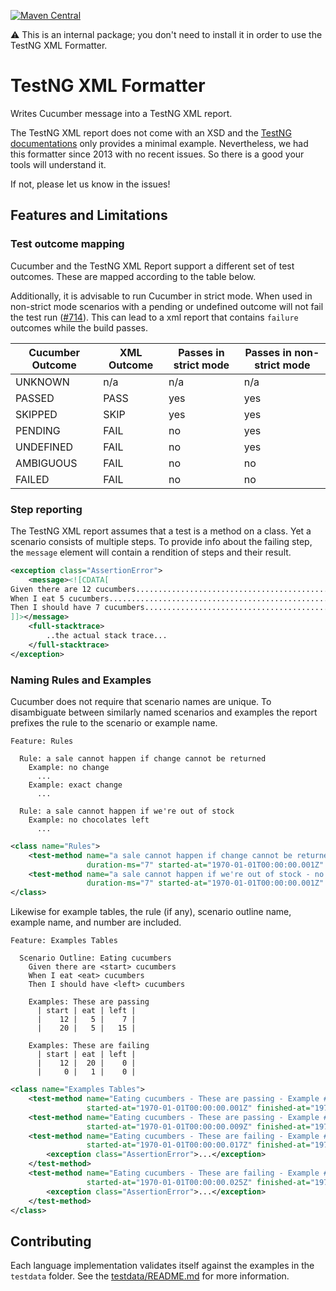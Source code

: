 [![Maven Central](https://img.shields.io/maven-central/v/io.cucumber/testng-xml-formatter.svg?label=Maven%20Central)](https://search.maven.org/search?q=g:io.cucumber%20AND%20a:testng-xml-formatter)

⚠️ This is an internal package; you don't need to install it in order to use the TestNG XML Formatter.

TestNG XML Formatter
===================

Writes Cucumber message into a TestNG XML report.

The TestNG XML report does not come with an XSD and the [TestNG documentations](https://testng-docs.readthedocs.io/testresults/#xml-reports)
only provides a minimal example. Nevertheless, we had this formatter since 2013
with no recent issues. So there is a good your tools will understand it.

If not, please let us know in the issues!

## Features and Limitations

### Test outcome mapping

Cucumber and the TestNG XML Report support a different set of test outcomes.
These are mapped according to the table below. 

Additionally, it is advisable to run Cucumber in strict mode. When used in
non-strict mode scenarios with a pending or undefined outcome will not fail
the test run ([#714](https://github.com/cucumber/common/issues/714)). This
can lead to a xml report that contains `failure` outcomes while the build
passes.

| Cucumber Outcome | XML Outcome | Passes in strict mode | Passes in non-strict mode |
|------------------|-------------|-----------------------|---------------------------|
| UNKNOWN          | n/a         | n/a                   | n/a                       |
| PASSED           | PASS        | yes                   | yes                       |            
| SKIPPED          | SKIP        | yes                   | yes                       |           
| PENDING          | FAIL        | no                    | yes                       |
| UNDEFINED        | FAIL        | no                    | yes                       |
| AMBIGUOUS        | FAIL        | no                    | no                        |
| FAILED           | FAIL        | no                    | no                        |


### Step reporting

The TestNG XML report assumes that a test is a method on a class. Yet a scenario
consists of multiple steps. To provide info about the failing step, the `message`
element will contain a rendition of steps and their result.

```xml
<exception class="AssertionError">
    <message><![CDATA[
Given there are 12 cucumbers................................................passed
When I eat 5 cucumbers......................................................passed
Then I should have 7 cucumbers..............................................failed
]]></message>
    <full-stacktrace>
        ..the actual stack trace...
    </full-stacktrace>    
</exception>
```

### Naming Rules and Examples

Cucumber does not require that scenario names are unique. To disambiguate
between similarly named scenarios and examples the report prefixes the rule
to the scenario or example name.

```feature
Feature: Rules

  Rule: a sale cannot happen if change cannot be returned
    Example: no change
      ...
    Example: exact change
      ...

  Rule: a sale cannot happen if we're out of stock
    Example: no chocolates left
      ...
```

```xml
<class name="Rules">
    <test-method name="a sale cannot happen if change cannot be returned - exact change" status="PASS"
                 duration-ms="7" started-at="1970-01-01T00:00:00.001Z" finished-at="1970-01-01T00:00:00.008Z"/>
    <test-method name="a sale cannot happen if we're out of stock - no chocolates left" status="PASS"
                 duration-ms="7" started-at="1970-01-01T00:00:00.001Z" finished-at="1970-01-01T00:00:00.008Z"/>
</class>
```

Likewise for example tables, the rule (if any), scenario outline name, example
name, and number are included. 

```feature
Feature: Examples Tables

  Scenario Outline: Eating cucumbers
    Given there are <start> cucumbers
    When I eat <eat> cucumbers
    Then I should have <left> cucumbers

    Examples: These are passing
      | start | eat | left |
      |    12 |   5 |    7 |
      |    20 |   5 |   15 |

    Examples: These are failing
      | start | eat | left |
      |    12 |  20 |    0 |
      |     0 |   1 |    0 |
```

```xml
<class name="Examples Tables">
    <test-method name="Eating cucumbers - These are passing - Example #1.1" status="PASS" duration-ms="7"
                 started-at="1970-01-01T00:00:00.001Z" finished-at="1970-01-01T00:00:00.008Z"/>
    <test-method name="Eating cucumbers - These are passing - Example #1.2" status="PASS" duration-ms="7"
                 started-at="1970-01-01T00:00:00.009Z" finished-at="1970-01-01T00:00:00.016Z"/>
    <test-method name="Eating cucumbers - These are failing - Example #2.1" status="FAIL" duration-ms="7" 
                 started-at="1970-01-01T00:00:00.017Z" finished-at="1970-01-01T00:00:00.024Z">
        <exception class="AssertionError">...</exception>
    </test-method>
    <test-method name="Eating cucumbers - These are failing - Example #2.2" status="FAIL" duration-ms="7" 
                 started-at="1970-01-01T00:00:00.025Z" finished-at="1970-01-01T00:00:00.032Z">
        <exception class="AssertionError">...</exception>
    </test-method>
</class>
```
## Contributing

Each language implementation validates itself against the examples in the
`testdata` folder. See the [testdata/README.md](testdata/README.md) for more
information.